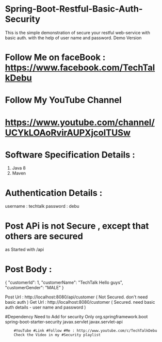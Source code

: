# Spring-Boot-Restful-Basic-Auth-Security
This is the simple demonstration of secure your restful web-service with basic auth. with the help of user name and password. 
Demo Version
# Follow Me on faceBook  :  https://www.facebook.com/TechTalkDebu
# Follow My YouTube Channel
# https://www.youtube.com/channel/UCYkLOAoRvirAUPXjcolTUSw

# Software Specification Details :

1. Java 8 
2. Maven 

# Authentication Details :
username : techtalk
password : debu
# Post APi is not Secure , except that others are secured
as Started with /api
# Post Body :
{
        "customerId": 1,
        "customerName": "TechTalk Hello guys",
        "customerGender": "MALE"
    }
    
Post Url : http://localhost:8080/api/customer   ( Not Secured. don't need basic auth )
Get Url : http://localhost:8080/customer ( Secured. need basic auth details - user name and password )

#Dependency Need to Add for security Only
     <!-- Spring Security-->
        <dependency>
            <groupId>org.springframework.boot</groupId>
            <artifactId>spring-boot-starter-security</artifactId>
        </dependency>
        <dependency>
            <groupId>javax.servlet</groupId>
            <artifactId>javax.servlet-api</artifactId>
        </dependency>
        
        #YouTube #Link #Follow #Me : http://www.youtube.com/c/TechTalkDebu 
        Check the Video in my #Security playlist

